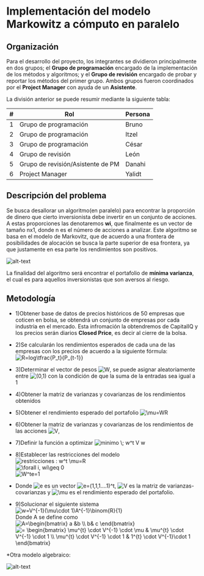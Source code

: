 # Implementación del modelo Markowitz a cómputo en paralelo



## Organización

Para el desarrollo del proyecto, los integrantes se dividieron principalmente en dos grupos; el **Grupo de programación** encargado de la implementación de los métodos y algoritmos; y el **Grupo de revisión** encargado de probar y reportar los métodos del primer grupo. Ambos grupos fueron coordinados por el **Project Manager** con ayuda de un **Asistente**.

La división anterior se puede resumir mediante la siguiente tabla:

| #    | Rol                                   | Persona      | 
| ---- | --------------------------------------| ------------ | 
| 1    | Grupo de programación                 | Bruno        | 
| 2    | Grupo de programación                 | Itzel        | 
| 3    | Grupo de programación                 | César        | 
| 4    | Grupo de revisión                     | León         |
| 5    | Grupo de revisión/Asistente de PM     | Danahi       | 
| 6    | Project Manager                       | Yalidt       | 

## Descripción del problema

Se busca desallorar un algoritmo(en paralelo) para encontrar la proporción de dinero que cierto inversionista debe invertir en un conjunto de acciones. A estas proporciones las denotaremos **wi**, que finalmente es un vector de tamaño nx1, donde n es el número de acciones a analizar. Este algoritmo se basa en el modelo de Markovitz, que de acuerdo a una frontera de posibilidades de alocación se busca la parte superior de esa frontera, ya que justamente en esa parte los rendimientos son positivos.

![alt-text](https://github.com/czammar/MNO_finalproject/blob/master/images/frontera_eficiente.png)

La finalidad del algoritmo será encontrar el portafolio de **mínima varianza**, el cual es para aquellos inversionistas que son aversos al riesgo. 

## Metodología
* 1)Obtener base de datos de precios históricos de 50 empresas que coticen en bolsa, se obtendrá un conjunto de empresas por cada industria en el mercado. Esta infromación la obtendremos de CapitalIQ y los precios serán diarios **Closed Price**, es decir al cierre de la bolsa.

* 2)Se calcularán los rendimientos esperados de cada una de las empresas con los precios de acuerdo a la siguiente fórmula:
![R=log\tfrac{P_t}{P_{t-1}}](https://render.githubusercontent.com/render/math?math=R%3Dlog%5Ctfrac%7BPt%7D%7BPt-1%7D)

* 3)Determinar el vector de pesos ![$W$](https://render.githubusercontent.com/render/math?math=%24W%24), se puede asignar aleatoriamente entre ![$(0,1)$](https://render.githubusercontent.com/render/math?math=%24(0%2C1)%24) con la condición de que la suma de la entradas sea igual a 1
* 4)Obtener la matriz de varianzas y covarianzas de los rendimientos obtenidos
* 5)Obtener el rendimiento esperado del portafolio ![$\mu=WR$](https://render.githubusercontent.com/render/math?math=%24%5Cmu%3DWR%24)
* 6)Obtener la matriz de varianzas y covarianzas de los rendimientos de las acciones ![$V$](https://render.githubusercontent.com/render/math?math=%24V%24),
* 7)Definir la función a optimizar  ![$minimo \; w^t V w$](https://render.githubusercontent.com/render/math?math=%24minimo%20%5C%3B%20w%5Et%20V%20w%24)
* 8)Establecer las restricciones del modelo<br />
![restricciones : w^t \mu=R](https://render.githubusercontent.com/render/math?math=restricciones%20%3A%20w%5Et%20%5Cmu%3DR)<br />
![\forall i, wi\geq 0](https://render.githubusercontent.com/render/math?math=%5Cforall%20i%2C%20wi%5Cgeq%200)<br />
![W^te=1](https://render.githubusercontent.com/render/math?math=W%5Ete%3D1)<br />

* Donde ![e](https://render.githubusercontent.com/render/math?math=e) es un vector ![e=(1,1,1....1)^t](https://render.githubusercontent.com/render/math?math=e%3D(1%2C1%2C1....1)%5Et), ![V](https://render.githubusercontent.com/render/math?math=V) es la matriz de varianzas-covarianzas y ![\mu](https://render.githubusercontent.com/render/math?math=%5Cmu) es el rendimiento esperado del portafolio.<br />

* 9)Solucionar el siguiente sistema  <br />
![w=V^{-1}(\mu\cdot 1)A^{-1}\binom{R}{1}](https://render.githubusercontent.com/render/math?math=w%3DV%5E%7B-1%7D(%5Cmu%5Ccdot%201)A%5E%7B-1%7D%5Cbinom%7BR%7D%7B1%7D)<br />
Donde A se define como<br />
![$A=\begin{bmatrix} a &b \\ b& c \end{bmatrix}$](https://render.githubusercontent.com/render/math?math=%24A%3D%5Cbegin%7Bbmatrix%7D%20a%20%26b%20%5C%5C%20b%26%20c%20%5Cend%7Bbmatrix%7D%24)![$= \begin{bmatrix} \mu^{t} \cdot V^{-1} \cdot \mu & \mu^{t} \cdot V^{-1} \cdot 1 \\ \mu^{t} \cdot V^{-1} \cdot 1 & 1^{t} \cdot V^{-1}\cdot 1 \end{bmatrix}$](https://render.githubusercontent.com/render/math?math=%24%3D%20%5Cbegin%7Bbmatrix%7D%20%5Cmu%5E%7Bt%7D%20%5Ccdot%20V%5E%7B-1%7D%20%5Ccdot%20%5Cmu%20%26%20%5Cmu%5E%7Bt%7D%20%5Ccdot%20V%5E%7B-1%7D%20%5Ccdot%201%20%5C%5C%20%5Cmu%5E%7Bt%7D%20%5Ccdot%20V%5E%7B-1%7D%20%5Ccdot%201%20%26%201%5E%7Bt%7D%20%5Ccdot%20V%5E%7B-1%7D%5Ccdot%201%20%5Cend%7Bbmatrix%7D%24)<br />

*Otra modelo algebraico:

![alt-text](https://github.com/czammar/MNO_finalproject/blob/master/images/modelo.png)




